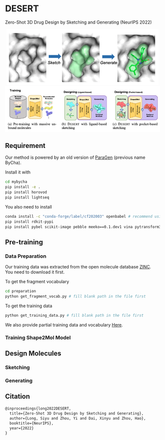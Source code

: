 # DESERT
Zero-Shot 3D Drug Design by Sketching and Generating (NeurIPS 2022)

<!-- ![](./pics/sketch_and_generate.png)
![](./pics/overview.png) -->
<div  align="center">    
<img src="./pics/sketch_and_generate.png"/>
</div>
<div  align="center">    
<img src="./pics/overview.png"/>
</div>

## Requirement
Our method is powered by an old version of [ParaGen](https://github.com/bytedance/ParaGen) (previous name ByCha).

Install it with
```bash
cd mybycha
pip install -e .
pip install horovod
pip install lightseq
```
You also need to install
```bash
conda install -c "conda-forge/label/cf202003" openbabel # recommend using anaconda for this project 
pip install rdkit-pypi
pip install pybel scikit-image pebble meeko==0.1.dev1 vina pytransform3d
```

## Pre-training

### Data Preparation
Our training data was extracted from the open molecule database [ZINC](https://zinc.docking.org/). You need to download it first. 

To get the fragment vocabulary
```bash
cd preparation
python get_fragment_vocab.py # fill blank path in the file first
```

To get the training data
```bash
python get_training_data.py # fill blank path in the file first
```

We also provide partial training data and vocabulary [Here](https://drive.google.com/drive/folders/1T2tKgILJAIMK6uTuhh3-qV-Ib0JVgaBs?usp=sharing).

### Training Shape2Mol Model

## Design Molecules

### Sketching

### Generating

## Citation
```
@inproceedings{long2022DESERT,
  title={Zero-Shot 3D Drug Design by Sketching and Generating},
  author={Long, Siyu and Zhou, Yi and Dai, Xinyu and Zhou, Hao},
  booktitle={NeurIPS},
  year={2022}
}
```
